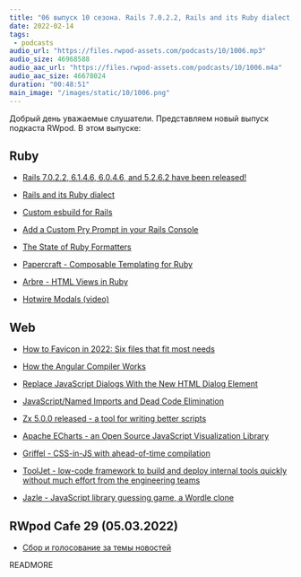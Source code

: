 ```yaml
---
title: "06 выпуск 10 сезона. Rails 7.0.2.2, Rails and its Ruby dialect, How to Favicon in 2022, Apache ECharts, Griffel и прочее"
date: 2022-02-14
tags:
 - podcasts
audio_url: "https://files.rwpod-assets.com/podcasts/10/1006.mp3"
audio_size: 46968588
audio_aac_url: "https://files.rwpod-assets.com/podcasts/10/1006.m4a"
audio_aac_size: 46678024
duration: "00:48:51"
main_image: "/images/static/10/1006.png"
---
```


Добрый день уважаемые слушатели. Представляем новый выпуск подкаста RWpod. В этом выпуске:

## Ruby

 - [Rails 7.0.2.2, 6.1.4.6, 6.0.4.6, and 5.2.6.2 have been released!](https://rubyonrails.org/2022/2/11/Rails-7-0-2-2-6-1-4-6-6-0-4-6-and-5-2-6-2-have-been-released)
 - [Rails and its Ruby dialect](https://solnic.codes/2022/02/02/rails-and-its-ruby-dialect/)
 - [Custom esbuild for Rails](https://www.bootrails.com/blog/custom-esbuild-for-rails/)
 - [Add a Custom Pry Prompt in your Rails Console](https://www.imamhossain.me/posts/add-a-custom-pry-prompt-in-your-rails-console/)


 - [The State of Ruby Formatters](https://github.com/gurgeous/ruby-formatters)
 - [Papercraft - Composable Templating for Ruby](https://noteflakes.com/articles/2022-02-04-papercraft)
 - [Arbre - HTML Views in Ruby](https://github.com/activeadmin/arbre)
 - [Hotwire Modals (video)](https://www.driftingruby.com/episodes/hotwire-modals)

## Web

 - [How to Favicon in 2022: Six files that fit most needs](https://evilmartians.com/chronicles/how-to-favicon-in-2021-six-files-that-fit-most-needs)
 - [How the Angular Compiler Works](https://blog.angular.io/how-the-angular-compiler-works-42111f9d2549)
 - [Replace JavaScript Dialogs With the New HTML Dialog Element](https://css-tricks.com/replace-javascript-dialogs-html-dialog-element/)
 - [JavaScript/Named Imports and Dead Code Elimination](https://www.huy.rocks/everyday/02-09-2022-javascript-named-imports-and-dead-code-elimination)


 - [Zx 5.0.0 released - a tool for writing better scripts](https://github.com/google/zx/releases/tag/5.0.0)
 - [Apache ECharts - an Open Source JavaScript Visualization Library](https://echarts.apache.org/en/index.html)
 - [Griffel - CSS-in-JS with ahead-of-time compilation](https://github.com/microsoft/griffel)
 - [ToolJet - low-code framework to build and deploy internal tools quickly without much effort from the engineering teams](https://github.com/ToolJet/ToolJet/)
 - [Jazle - JavaScript library guessing game, a Wordle clone](https://jazle.quest/)

## RWpod Cafe 29 (05.03.2022)

 - [Сбор и голосование за темы новостей](https://github.com/rwpod/cafe-discussions/discussions/14)

READMORE
